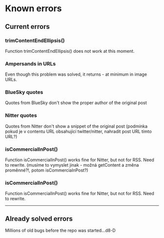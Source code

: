 # Known errors

## Current errors

### trimContentEndEllipsis()
Function trimContentEndEllipsis() does not work at this moment.

### Ampersands in URLs
Even though this problem was solved, it returns - at minimum in image URLs.

### BlueSky quotes
Quotes from BlueSky don't show the proper author of the original post


### Nitter quotes
Quotes from Nitter don't show a snippet of the original post
(podmínka pokud je v contentu URL obsahující twitter/nitter, nahradit post URL tímto URL?)

### isCommercialInPost()
Function isCommercialInPost() works fine for Nitter, but not for RSS. Need to rewrite.
(musíme to vymyslet jinak - možná getContent a změna proměnné?!, potom isCommerciaInPost?)

### isCommercialInPost()
Function isCommercialInPost() works fine for Nitter, but not for RSS. Need to rewrite.

---

## Already solved errors

Millions of old bugs before the repo was started...d8-D
